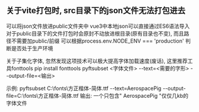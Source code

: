 ## 关于vite打包时, src目录下的json文件无法打包进去

可以将json文件放进public文件夹中
vue3中本地json可以直接通过ES6语法导入
对于public目录下的文件打包时会原封不动放进根目录(原有目录也不变), 而且路径不需要加public/前缀
可以根据process.env.NODE_ENV === 'production' 判断是否处于生产环境

关于子集化字体, 忽然发现这项技术可以极大提高字体加载速度(废话), 这里推荐工具fonttools
pip install fonttools
pyftsubset <字体文件> --text=<需要的字形> --output-file=<输出>

示例: pyftsubset C:\fonts\方正楷体-简体.ttf --text=AerospacePig --output-file=C:\fonts\方正楷体-简体.ttf
输出: 一个只包含" AerospacePig "仅仅几kb的字体文件

